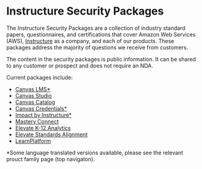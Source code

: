 # Instructure Security Packages
The Instructure Security Packages are a collection of industry standard papers, questionnaires, and certifications that cover Amazon Web Services (AWS), [Instructure](https://www.instructure.com?utm_source=INST&utm_medium=ER&CampaignID=7013m000001NyB2AAK) as a company, and each of our products. These packages address the majority of questions we receive from customers.

The content in the security packages is public information. It can be shared to any customer or prospect and does not require an NDA.

Current packages include:
- [Canvas LMS*](https://inst.bid/canvas/lms/dl)
- [Canvas Studio](https://inst.bid/canvas/studio/dl)
- [Canvas Catalog](https://inst.bid/canvas/catalog/dl)
- [Canvas Credentials*](https://inst.bid/canvas/credentials/dl)
- [Impact by Instructure*](https://inst.bid/impact/dl)
- [Mastery Connect](https://inst.bid/mastery/connect/dl)
- [Elevate K-12 Analytics](https://inst.bid/elevate/k12-analytics/dl)
- [Elevate Standards Alignment](https://inst.bid/elevate/standards-alignment/dl)
- [LearnPlatform](https://inst.bid/learnplatform/dl)

*Some language translated versions available, please see the relevant prouct family page (top navigaton).
